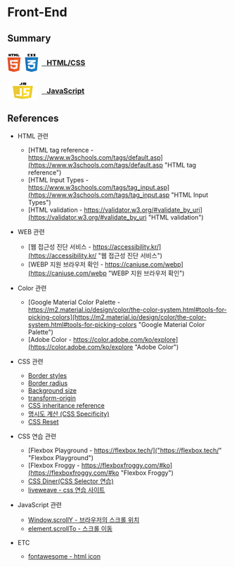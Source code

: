 <!-- *NOTE* for write markdown -->

<!-- 
  ## => seciton
  <del>### => chapter in section </del>
  ### => contents in section(chapter)

  🚫#### 헤더는 사용하지 않음 -> 1., 2., 와 같은 리스트로 사용

  📌 섹션으로 구분하며 챕터는 구분하지 않음
  📌 단, 섹션의 하위에 사용되는 학습자료를 적어둠
    ## Section2. 풀스택 큰그림 이해하기
    > [1_understand_fullstack.ipynb](00_MATERIALS/1_understand_fullstack.ipynb "1_understand_fullstack.ipynb")
  📌 학습자료는 00_MATERIALS 폴더에 저장
  📌 이미지는 ref_images 폴더에 저장
  📌 강의 듣는 도중 이해가 되지 않는 기술에 대해서는 포스트 작성
  📌 듣는도중 의견이나 아이디어가 있으면 아래와 같은 comment 작성
    💡 (의견이나 생각) - (강의제목 시간)
    💡 frontend / backend 의 설명이 잘 되어 있음 - 프론트엔드와 백엔드 기본 구성 06:30
★☆☆ : Importance
-->


# Front-End

## Summary 

<h3>
    <a href="/Summary/Summary-html-css.md">
        <p style="display: flex; align-items: center; gap: 8px; margin: 0;">
            <img width="70" height="" src="MD_image/html-css-logo.png">&nbsp;&nbsp; HTML/CSS
        </p>
    </a>
</h3>

<h3>
    <a href="/Summary/Summary-javascript.md">
        <p style="display: flex; align-items: center; gap: 8px; margin: 0;">
            <img width="70" height="40" src="MD_image/javascript-logo.png">&nbsp;&nbsp; JavaScript
        </p>
    </a>
</h3>

## References
- HTML 관련
    - [HTML tag reference - https://www.w3schools.com/tags/default.asp](https://www.w3schools.com/tags/default.asp "HTML tag reference")
    - [HTML Input Types - https://www.w3schools.com/tags/tag_input.asp](https://www.w3schools.com/tags/tag_input.asp "HTML Input Types")
    - [HTML validation - https://validator.w3.org/#validate_by_uri](https://validator.w3.org/#validate_by_uri "HTML validation")

- WEB 관련
    - [웹 접근성 진단 서비스 - https://accessibility.kr/](https://accessibility.kr/ "웹 접근성 진단 서비스")
    - [WEBP 지원 브라우저 확인 - https://caniuse.com/webp](https://caniuse.com/webp "WEBP 지원 브라우저 확인")

- Color 관련
    - [Google Material Color Palette - https://m2.material.io/design/color/the-color-system.html#tools-for-picking-colors](https://m2.material.io/design/color/the-color-system.html#tools-for-picking-colors "Google Material Color Palette")
    - [Adobe Color - https://color.adobe.com/ko/explore](https://color.adobe.com/ko/explore "Adobe Color")

- CSS 관련
    - [Border styles](https://developer.mozilla.org/en-US/docs/Web/CSS/border-style "Border styles")
    - [Border radius](https://developer.mozilla.org/en-US/docs/Web/CSS/border-radius "Border radius")
    - [Background size](https://cssreference.io/property/background-size/ "Background size")
    - [transform-origin](https://developer.mozilla.org/en-US/docs/Web/CSS/transform-origin "transform-origin")
    - [CSS inheritance reference](https://www.w3.org/TR/CSS2/propidx.html "CSS inheritance reference")
    - [명시도 계산 (CSS Specificity)](https://specificity.keegan.st/ "명시도 계산 (CSS Specificity)")
    - [CSS Reset](https://cdnjs.cloudflare.com/ajax/libs/normalize/8.0.1/normalize.min.css "CSS Reset")

- CSS 연습 관련
    - [Flexbox Playground - https://flexbox.tech/]("https://flexbox.tech/" "Flexbox Playground")
    - [Flexbox Froggy - https://flexboxfroggy.com/#ko](https://flexboxfroggy.com/#ko "Flexbox Froggy")
    - [CSS Diner(CSS Selector 연습)](https://flukeout.github.io/ "CSS diner(CSS Selector 연습)")
    - [liveweave - css 연습 사이트](https://liveweave.com/# "liveweave - css 연습 사이트")

- JavaScript 관련
    - [Window.scrollY - 브라우저의 스크롤 위치](https://developer.mozilla.org/ko/docs/Web/API/Window/scrollY "Window.scrollY - 브라우저의 스크롤 위치")
    - [element.scrollTo - 스크롤 이동](https://developer.mozilla.org/en-US/docs/Web/API/Element/scrollTo "element.scrollTo - 스크롤 이동")

- ETC
    - [fontawesome - html icon](https://fontawesome.com/kits/new "fontawesome")

